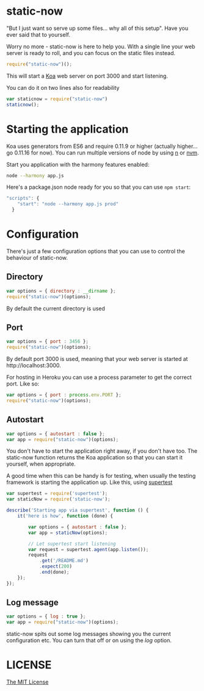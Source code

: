 # static-now
"But I just want so serve up some files... why all of this setup". Have you ever said that to yourself.

Worry no more - static-now is here to help you. With a single line your web server is ready to roll, and you can focus on the static files instead.

```javascript
require("static-now")();
```

This will start a [Koa](http://www.koajs.com) web server on port 3000 and start listening.

You can do it on two lines also for readability
```javascript
var staticnow = require("static-now")
staticnow();
```
# Starting the application
Koa uses generators from ES6 and require 0.11.9 or higher (actually higher... go 0.11.16 for now). You can run multiple versions of node by using [n](http://npmjs.org/package/n) or [nvm](http://npmjs.org/package/nvm).

Start you application with the harmony features enabled:
```bash
node --harmony app.js
```

Here's a package.json node ready for you so that you can use ```npm start```:
```javascript
"scripts": {
    "start": "node --harmony app.js prod"
  }
```

# Configuration
There's just a few configuration options that you can use to control the behaviour of static-now.

## Directory
```javascript
var options = { directory : __dirname };
require("static-now")(options);
```
By default the current directory is used

## Port
```javascript
var options = { port : 3456 };
require("static-now")(options);
```
By default port 3000 is used, meaning that your web server is started at http://localhost:3000.

For hosting in Heroku you can use a process parameter to get the correct port. Like so:
```javascript
var options = { port : process.env.PORT };
require("static-now")(options);
```

## Autostart
```javascript
var options = { autostart : false };
var app = require("static-now")(options);
```

You don't have to start the application right away, if you don't have too. The static-now function returns the Koa application so that you can start it yourself, when appropriate.

A good time when this can be handy is for testing, when usually the testing framework is starting the application up. Like this, using [supertest](http://npmjs.org/package/supertest)

```javascript
var supertest = require('supertest');
var staticNow = require('static-now');

describe('Starting app via supertest', function () {
	it('here is how', function (done) {

		var options = { autostart : false };
		var app = staticNow(options);

		// Let supertest start listening
		var request = supertest.agent(app.listen());
		request
			.get('/README.md')
			.expect(200)
			.end(done);
	});
});
```
## Log message
```javascript
var options = { log : true };
var app = require("static-now")(options);
```

static-now spits out some log messages showing you the current configuration etc. You can turn that off or on using the *log* option.

# LICENSE
[The MIT License](LICENSE)